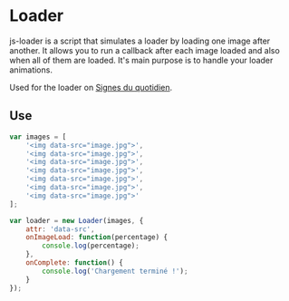# Loader

js-loader is a script that simulates a loader by loading one image after another. It allows you to run a callback after each image loaded and also when all of them are loaded. It's main purpose is to handle your loader animations.

Used for the loader on [Signes du quotidien](http://signesduquotidien.org/).

## Use

```js
var images = [
	'<img data-src="image.jpg">',
	'<img data-src="image.jpg">',
	'<img data-src="image.jpg">',
	'<img data-src="image.jpg">',
	'<img data-src="image.jpg">',
	'<img data-src="image.jpg">',
	'<img data-src="image.jpg">'
];

var loader = new Loader(images, {
	attr: 'data-src',
	onImageLoad: function(percentage) {
		console.log(percentage);
	},
	onComplete: function() {
		console.log('Chargement terminé !');
	}
});
```
